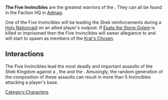 **The Five Invincibles** are the greatest warriors of the [](03%20-%20Projects%20&%20Wikis/Kenshi/Kenshi%20Wiki/Kenshi%20Wiki%20Template/Shek_Kingdom.md). They can all be found in the Faction
HQ in [Admag](Admag.md "wikilink").

One of the Five Invincibles will be leading the Shek reinforcements
during a [Holy Nationraid](Holy_Nation.md "wikilink") on an allied player's
outpost. If [Esata the Stone Golem](Stone_Golem.md "wikilink") is killed or
imprisoned then the Five Invincibles will swear allegiance to [](Flying_Bull.md) and will start to spawn as members of the
[Kral's Chosen](03%20-%20Projects%20&%20Wikis/Kenshi/Kenshi%20Wiki/Kenshi%20Wiki%20Template/Kral's_Chosen.md "wikilink").

## Interactions

The Five Invincibles lead the most deadly and important assaults of the
Shek Kingdom against a [](Guide_to_Building_an_Outpost.md), the [](Invincible_Vengeance.md) and the [](Stone_Golem's_Revenge.md). Amusingly, the random
generation of the composition of these assaults can result in more than
5 Invincibles attacking a player's base.

[Category:Characters](Category:Characters "wikilink")